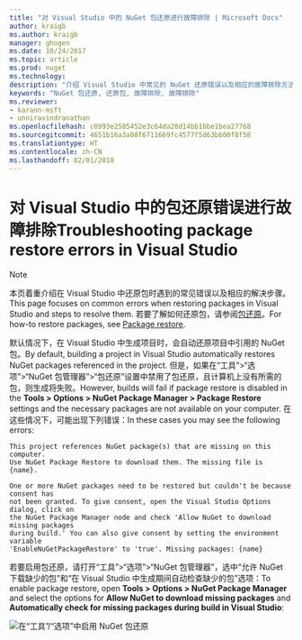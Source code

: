 ```yaml
---
title: "对 Visual Studio 中的 NuGet 包还原进行故障排除 | Microsoft Docs"
author: kraigb
ms.author: kraigb
manager: ghogen
ms.date: 10/24/2017
ms.topic: article
ms.prod: nuget
ms.technology: 
description: "介绍 Visual Studio 中常见的 NuGet 还原错误以及相应的故障排除方法。"
keywords: "NuGet 包还原, 还原包, 故障排除, 故障排除"
ms.reviewer:
- karann-msft
- unniravindranathan
ms.openlocfilehash: c0993e2585452e3c64da28d14bb1bbe1bea27768
ms.sourcegitcommit: 4651b16a3a08f6711669fc4577f5d63b600f8f58
ms.translationtype: HT
ms.contentlocale: zh-CN
ms.lasthandoff: 02/01/2018
---
```

# <a name="troubleshooting-package-restore-errors-in-visual-studio"></a><span data-ttu-id="d091e-104">对 Visual Studio 中的包还原错误进行故障排除</span><span class="sxs-lookup"><span data-stu-id="d091e-104">Troubleshooting package restore errors in Visual Studio</span></span>

> [!Note]
> <span data-ttu-id="d091e-105">本页着重介绍在 Visual Studio 中还原包时遇到的常见错误以及相应的解决步骤。</span><span class="sxs-lookup"><span data-stu-id="d091e-105">This page focuses on common errors when restoring packages in Visual Studio and steps to resolve them.</span></span> <span data-ttu-id="d091e-106">若要了解如何还原包，请参阅[包还原](../consume-packages/package-restore.md#enabling-and-disabling-package-restore)。</span><span class="sxs-lookup"><span data-stu-id="d091e-106">For how-to restore packages, see [Package restore](../consume-packages/package-restore.md#enabling-and-disabling-package-restore).</span></span>

<span data-ttu-id="d091e-107">默认情况下，在 Visual Studio 中生成项目时，会自动还原项目中引用的 NuGet 包。</span><span class="sxs-lookup"><span data-stu-id="d091e-107">By default, building a project in Visual Studio automatically restores NuGet packages referenced in the project.</span></span> <span data-ttu-id="d091e-108">但是，如果在“工具”>“选项”>“NuGet 包管理器”>“包还原”设置中禁用了包还原，且计算机上没有所需的包，则生成将失败。</span><span class="sxs-lookup"><span data-stu-id="d091e-108">However, builds will fail if package restore is disabled in the **Tools > Options > NuGet Package Manager > Package Restore** settings and the necessary packages are not available on your computer.</span></span> <span data-ttu-id="d091e-109">在这些情况下，可能出现下列错误：</span><span class="sxs-lookup"><span data-stu-id="d091e-109">In these cases you may see the following errors:</span></span>

```output
This project references NuGet package(s) that are missing on this computer.
Use NuGet Package Restore to download them. The missing file is {name}.
```

```output
One or more NuGet packages need to be restored but couldn't be because consent has
not been granted. To give consent, open the Visual Studio Options dialog, click on
the NuGet Package Manager node and check 'Allow NuGet to download missing packages
during build.' You can also give consent by setting the environment variable
'EnableNuGetPackageRestore' to 'true'. Missing packages: {name} 
```

<span data-ttu-id="d091e-110">若要启用包还原，请打开“工具”>“选项”>“NuGet 包管理器”，选中“允许 NuGet 下载缺少的包”和“在 Visual Studio 中生成期间自动检查缺少的包”选项：</span><span class="sxs-lookup"><span data-stu-id="d091e-110">To enable package restore, open **Tools > Options > NuGet Package Manager** and select the options for **Allow NuGet to download missing packages** and **Automatically check for missing packages during build in Visual Studio**:</span></span>

![在“工具”/“选项”中启用 NuGet 包还原](../consume-packages/media/restore-01-autorestoreoptions.png)

